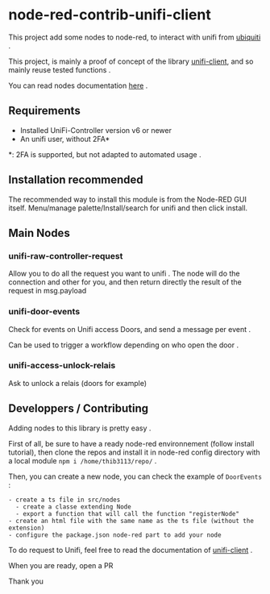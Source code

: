 # node-red-contrib-unifi-client

This project add some nodes to node-red, to interact with unifi from [ubiquiti](https://ui.com) .

This project, is mainly a proof of concept of the library [unifi-client](https://github.com/thib3113/unifi-client), and so mainly reuse tested functions .

You can read nodes documentation [here](https://github.com/thib3113/node-red-contrib-unifi-client/wiki) .

## Requirements
- Installed UniFi-Controller version v6 or newer
- An unifi user, without 2FA*

*: 2FA is supported, but not adapted to automated usage .

## Installation recommended
The recommended way to install this module is from the Node-RED GUI itself.
Menu/manage palette/Install/search for unifi and then click install.

## Main Nodes

### unifi-raw-controller-request
Allow you to do all the request you want to unifi . The node will do the connection and other for you, and then return directly the result of the request in msg.payload

### unifi-door-events
Check for events on Unifi access Doors, and send a message per event .

Can be used to trigger a workflow depending on who open the door .

### unifi-access-unlock-relais
Ask to unlock a relais (doors for example)

## Developpers / Contributing
Adding nodes to this library is pretty easy .

First of all, be sure to have a ready node-red environnement (follow install tutorial), then clone the repos and install it in node-red config directory with a local module `npm i /home/thib3113/repo/` .

Then, you can create a new node, you can check the example of `DoorEvents` :
```
- create a ts file in src/nodes
  - create a classe extending Node
  - export a function that will call the function "registerNode"
- create an html file with the same name as the ts file (without the extension)
- configure the package.json node-red part to add your node
```

To do request to Unifi, feel free to read the documentation of [unifi-client](https://thib3113.github.io/unifi-client/) .

When you are ready, open a PR

Thank you
